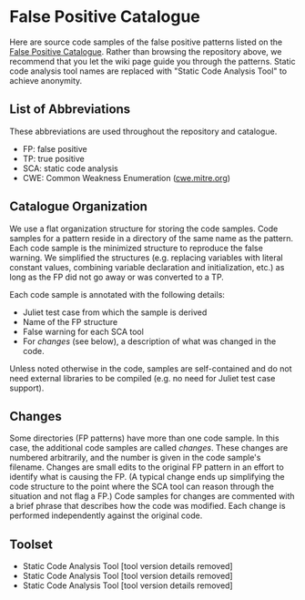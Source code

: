 # False Positive Catalogue

Here are source code samples of the false positive patterns listed on the [False Positive Catalogue](https://github.com/SEDS/mangrove-catalogue/wiki/FP-Catalog). Rather than browsing the repository above, we recommend that you let the wiki page guide you through the patterns. Static code analysis tool names are replaced with "Static Code Analysis Tool" to achieve anonymity.

## List of Abbreviations

These abbreviations are used throughout the repository and catalogue.

* FP: false positive
* TP: true positive
* SCA: static code analysis
* CWE: Common Weakness Enumeration ([cwe.mitre.org](https://cwe.mitre.org/))

## Catalogue Organization

We use a flat organization structure for storing the code samples. Code samples for a pattern reside in a directory of the same name as the pattern. Each code sample is the minimized structure to reproduce the false warning. We simplified the structures (e.g. replacing variables with literal constant values, combining variable declaration and initialization, etc.) as long as the FP did not go away or was converted to a TP.

Each code sample is annotated with the following details:

* Juliet test case from which the sample is derived
* Name of the FP structure
* False warning for each SCA tool
* For *changes* (see below), a description of what was changed in the code.

Unless noted otherwise in the code, samples are self-contained and do not need external libraries to be compiled (e.g. no need for Juliet test case support).

## Changes

Some directories (FP patterns) have more than one code sample. In this case, the additional code samples are called *changes*. These changes are numbered arbitrarily, and the number is given in the code sample's filename. Changes are small edits to the original FP pattern in an effort to identify what is causing the FP. (A typical change ends up simplifying the code structure to the point where the SCA tool can reason through the situation and not flag a FP.) Code samples for changes are commented with a brief phrase that describes how the code was modified. Each change is performed independently against the original code.

## Toolset

* Static Code Analysis Tool [tool version details removed]
* Static Code Analysis Tool [tool version details removed]
* Static Code Analysis Tool [tool version details removed]
